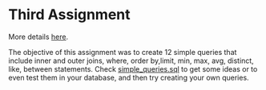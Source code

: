 # Third Assignment

More details [here](https://github.com/nevwalkalone/PSQL-Projects/blob/main/3rd%20Assignment/assignment/3rd-assignment.pdf).

The objective of this assignment was to create 12 simple queries that include inner and outer joins, where, order
by,limit, min, max, avg, distinct, like, between statements. Check [simple_queries.sql](https://github.com/nevwalkalone/Databases-2019-2020-AUEB/blob/main/3rd%20Assignment/src/simple_queries.sql) to get some ideas or to even test them in your database, and then try creating your own queries.
